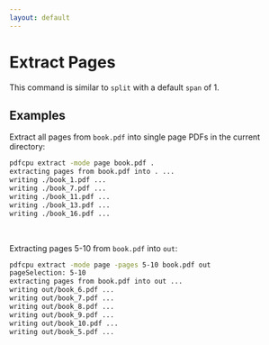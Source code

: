 ```yaml
---
layout: default
---
```


# Extract Pages

This command is similar to `split` with a default `span` of 1.

## Examples

Extract all pages from `book.pdf` into single page PDFs in the current directory:
```sh
pdfcpu extract -mode page book.pdf .
extracting pages from book.pdf into . ...
writing ./book_1.pdf ...
writing ./book_7.pdf ...
writing ./book_11.pdf ...
writing ./book_13.pdf ...
writing ./book_16.pdf ...
```

<br>

Extracting pages 5-10 from `book.pdf` into `out`:

```sh
pdfcpu extract -mode page -pages 5-10 book.pdf out
pageSelection: 5-10
extracting pages from book.pdf into out ...
writing out/book_6.pdf ...
writing out/book_7.pdf ...
writing out/book_8.pdf ...
writing out/book_9.pdf ...
writing out/book_10.pdf ...
writing out/book_5.pdf ...
```